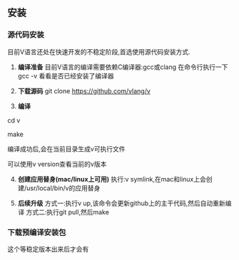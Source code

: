 ## 安装

### 源代码安装

目前V语言还处在快速开发的不稳定阶段,首选使用源代码安装方式.

1. **编译准备**
	目前V语言的编译需要依赖C编译器:gcc或clang
	在命令行执行一下gcc -v 看看是否已经安装了编译器

2. **下载源码**
  git clone https://github.com/vlang/v

3. **编译**

  cd v	

  make

  编译成功后,会在当前目录生成v可执行文件

  可以使用v version查看当前的v版本

4. **创建应用替身(mac/linux上可用)**
	执行:v symlink,在mac和linux上会创建/usr/local/bin/v的应用替身

5. **后续升级**
	方式一:执行v up,该命令会更新github上的主干代码,然后自动重新编译
	方式二:执行git pull,然后make

### 下载预编译安装包

这个等稳定版本出来后才会有

